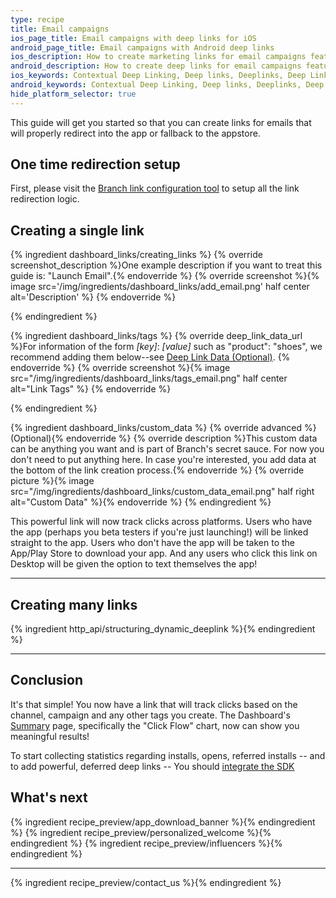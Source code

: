 ```yaml
---
type: recipe
title: Email campaigns
ios_page_title: Email campaigns with deep links for iOS
android_page_title: Email campaigns with Android deep links
ios_description: How to create marketing links for email campaigns featuring your iOS app. Branch Links enable deep linking, install attribution, and in-depth analytics.
android_description: How to create deep links for email campaigns featuring your Android app. Branch Links enable deep linking, install attribution, and in-depth analytics.
ios_keywords: Contextual Deep Linking, Deep links, Deeplinks, Deep Linking, Deeplinking, Deferred Deep Linking, Deferred Deeplinking, Google App Indexing, Google App Invites, Apple Universal Links, Apple Spotlight Search, Facebook App Links, AppLinks, Deepviews, Deep views, email campaigns, marketing links
android_keywords: Contextual Deep Linking, Deep links, Deeplinks, Deep Linking, Deeplinking, Deferred Deep Linking, Deferred Deeplinking, Google App Indexing, Google App Invites, Apple Universal Links, Apple Spotlight Search, Facebook App Links, AppLinks, Deepviews, Deep views,email campaigns, marketing links, Android
hide_platform_selector: true
---
```


This guide will get you started so that you can create links for emails that will properly redirect into the app or fallback to the appstore.

## One time redirection setup

First, please visit the [Branch link configuration tool](https://start.branch.io/) to setup all the link redirection logic.

## Creating a single link

{% ingredient dashboard_links/creating_links %}
	{% override screenshot_description %}One example description if you want to treat this guide is: "Launch Email".{% endoverride %}
	{% override screenshot %}{% image src='/img/ingredients/dashboard_links/add_email.png' half center alt='Description' %}
	{% endoverride %}

{% endingredient %}

{% ingredient dashboard_links/tags %}
	{% override deep_link_data_url %}For information of the form *[key]*: *[value]* such as "product": "shoes", we recommend adding them below--see [Deep Link Data (Optional)](/recipes/your_first_marketing_link/#deep-link-data).
    {% endoverride %}
    {% override screenshot %}{% image src="/img/ingredients/dashboard_links/tags_email.png" half center alt="Link Tags" %}
	{% endoverride %}

{% endingredient %}

{% ingredient dashboard_links/custom_data %}
	{% override advanced %}(Optional){% endoverride %}
	{% override description %}This custom data can be anything you want and is part of Branch's secret sauce. For now you don't need to put anything here. In case you're interested, you add data at the bottom of the link creation process.{% endoverride %}
{% override picture %}{% image src="/img/ingredients/dashboard_links/custom_data_email.png" half right alt="Custom Data" %}{% endoverride %}
{% endingredient %}

This powerful link will now track clicks across platforms. Users who have the app (perhaps you beta testers if you're just launching!) will be linked straight to the app. Users who don't have the app will be taken to the App/Play Store to download your app. And any users who click this link on Desktop will be given the option to text themselves the app!

-----

## Creating many links

{% ingredient http_api/structuring_dynamic_deeplink %}{% endingredient %}

-----

## Conclusion

It's that simple! You now have a link that will track clicks based on the channel, campaign and any other tags you create. The Dashboard's [Summary](https://dashboard.branch.io/#) page, specifically the "Click Flow" chart, now can show you meaningful results!

To start collecting statistics regarding installs, opens, referred installs -- and to add powerful, deferred deep links -- You should [integrate the SDK](/recipes/quickstart_guide/{{page.platform}}/)

## What's next

{% ingredient recipe_preview/app_download_banner %}{% endingredient %}
{% ingredient recipe_preview/personalized_welcome %}{% endingredient %}
{% ingredient recipe_preview/influencers %}{% endingredient %}

-----

{% ingredient recipe_preview/contact_us %}{% endingredient %}
